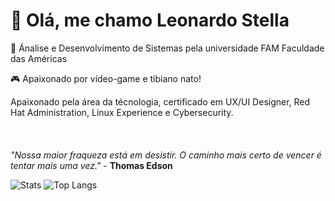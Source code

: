 # :wave: Olá, me chamo Leonardo Stella

:bookmark_tabs: Ánalise e Desenvolvimento de Sistemas pela universidade FAM Faculdade das Américas

:video_game: Apaixonado por vídeo-game e tibiano nato!

Apaixonado pela área da técnologia, certificado em UX/UI Designer, Red Hat Administration, Linux Experience e Cybersecurity.
<br><br><br><br>
<i>"Nossa maior fraqueza está em desistir. O caminho mais certo de vencer é tentar mais uma vez."</i> - <b>Thomas Edson</b>

![Stats](https://github-readme-stats.vercel.app/api?username=leostella97&show_icons=true&count_private=true&theme=dark)
![Top Langs](https://github-readme-stats.vercel.app/api/top-langs/?username=leostella97&layout=compact&theme=dark)

